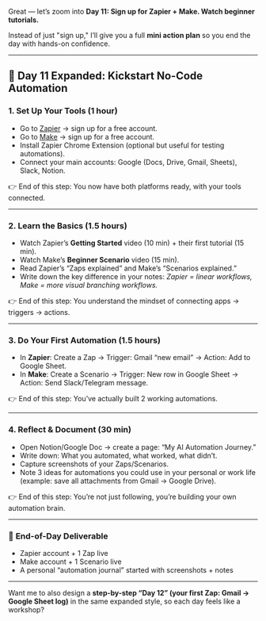 Great — let’s zoom into **Day 11: Sign up for Zapier + Make. Watch beginner tutorials.**

Instead of just "sign up," I’ll give you a full **mini action plan** so you end the day with hands-on confidence.

---

## 🌱 **Day 11 Expanded: Kickstart No-Code Automation**

### 1. **Set Up Your Tools (1 hour)**

* Go to [Zapier](https://zapier.com) → sign up for a free account.
* Go to [Make](https://make.com) → sign up for a free account.
* Install Zapier Chrome Extension (optional but useful for testing automations).
* Connect your main accounts: Google (Docs, Drive, Gmail, Sheets), Slack, Notion.

👉 End of this step: You now have both platforms ready, with your tools connected.

---

### 2. **Learn the Basics (1.5 hours)**

* Watch Zapier’s **Getting Started** video (10 min) + their first tutorial (15 min).
* Watch Make’s **Beginner Scenario** video (15 min).
* Read Zapier’s “Zaps explained” and Make’s “Scenarios explained.”
* Write down the key difference in your notes: *Zapier = linear workflows, Make = more visual branching workflows.*

👉 End of this step: You understand the mindset of connecting apps → triggers → actions.

---

### 3. **Do Your First Automation (1.5 hours)**

* In **Zapier**: Create a Zap → Trigger: Gmail “new email” → Action: Add to Google Sheet.
* In **Make**: Create a Scenario → Trigger: New row in Google Sheet → Action: Send Slack/Telegram message.

👉 End of this step: You’ve actually built 2 working automations.

---

### 4. **Reflect & Document (30 min)**

* Open Notion/Google Doc → create a page: “My AI Automation Journey.”
* Write down: What you automated, what worked, what didn’t.
* Capture screenshots of your Zaps/Scenarios.
* Note 3 ideas for automations you could use in your personal or work life (example: save all attachments from Gmail → Google Drive).

👉 End of this step: You’re not just following, you’re building your own automation brain.

---

### 🎯 **End-of-Day Deliverable**

* Zapier account + 1 Zap live
* Make account + 1 Scenario live
* A personal “automation journal” started with screenshots + notes

---

Want me to also design a **step-by-step “Day 12” (your first Zap: Gmail → Google Sheet log)** in the same expanded style, so each day feels like a workshop?
